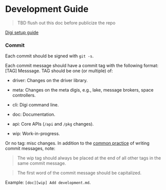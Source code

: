 Development Guide
==

> TBD flush out this doc before publicize the repo

[Digi setup guide](https://docs.google.com/document/d/1FRHhGNQhpXXiJHaSeAG42xxM-pstPW-tkiq3rNxPqlk/edit)

### Commit

Each commit should be signed with `git -s`.

Each commit message should have a commit tag with the following format: [TAG] Messsage. TAG should be one (or multiple) of:

- driver: Changes on the driver library.

- meta: Changes on the meta digis, e.g., lake, message brokers, space controllers.

- cli: Digi command line.

- doc: Documentation.

- api: Core APIs (`/api` and `/pkg` changes). 
- wip: Work-in-progress.

Or no tag: misc changes. In addition to the [common practice](https://www.kubernetes.dev/docs/guide/pull-requests/#commit-message-guidelines) of writing commit messages, note:

> The wip tag should always be placed at the end of all other tags in the same commit message.

> The first word of the commit message should be capitalized.

Example: `[doc][wip] Add development.md`.

